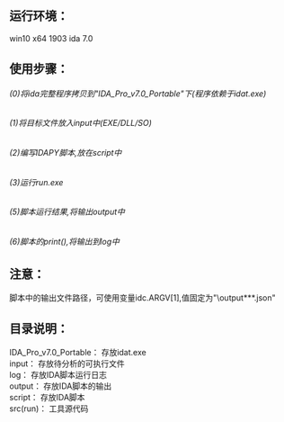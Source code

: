 ## 运行环境：
win10 x64 1903
ida 7.0

## 使用步骤：
###### (0)将ida完整程序拷贝到"IDA_Pro_v7.0_Portable"下(程序依赖于idat.exe)  
###### (1)将目标文件放入input中(EXE/DLL/SO)  
###### (2)编写IDAPY脚本,放在script中  
###### (3)运行run.exe  
###### (5)脚本运行结果,将输出output中  
###### (6)脚本的print(),将输出到log中  

## 注意：
脚本中的输出文件路径，可使用变量idc.ARGV[1],值固定为"\output\***.json"

## 目录说明：
IDA_Pro_v7.0_Portable： 存放idat.exe  
input：                 存放待分析的可执行文件  
log：                   存放IDA脚本运行日志  
output：                存放IDA脚本的输出  
script：                存放IDA脚本  
src(run)：              工具源代码  
